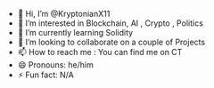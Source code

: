 - 👋 Hi, I’m @KryptonianX11
- 👀 I’m interested in Blockchain, AI , Crypto , Politics 
- 🌱 I’m currently learning Solidity
- 💞️ I’m looking to collaborate on a couple of Projects
- 📫 How to reach me : You can find me on CT 
- 😄 Pronouns: he/him
- ⚡ Fun fact: N/A

<!---
KryptonianX11/KryptonianX11 is a ✨ special ✨ repository because its `README.md` (this file) appears on your GitHub profile.
You can click the Preview link to take a look at your changes.
--->
